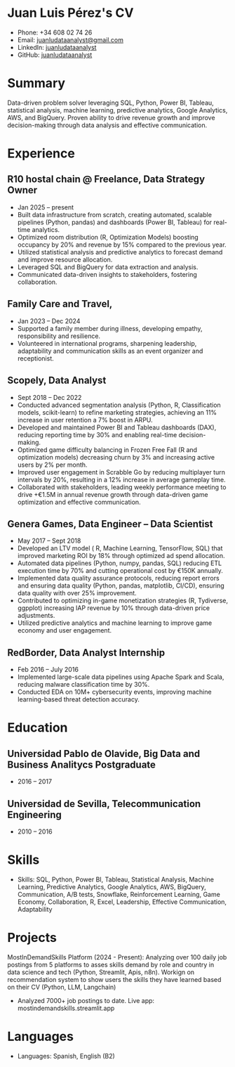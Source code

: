 # Juan Luis Pérez's CV

- Phone: +34 608 02 74 26
- Email: [juanludataanalyst@gmail.com](mailto:juanludataanalyst@gmail.com)
- LinkedIn: [juanludataanalyst](https://linkedin.com/in/juanludataanalyst)
- GitHub: [juanludataanalyst](https://github.com/juanludataanalyst)


# Summary

Data-driven problem solver leveraging SQL, Python, Power BI, Tableau, statistical analysis, machine learning, predictive analytics, Google Analytics, AWS, and BigQuery. Proven ability to drive revenue growth and improve decision-making through data analysis and effective communication.

# Experience

## R10 hostal chain @ Freelance, Data Strategy Owner

- Jan 2025 – present
- Built data infrastructure from scratch, creating automated, scalable pipelines (Python, pandas) and dashboards (Power BI, Tableau) for real-time analytics.
- Optimized room distribution (R, Optimization Models) boosting occupancy by 20% and revenue by 15% compared to the previous year.
- Utilized statistical analysis and predictive analytics to forecast demand and improve resource allocation.
- Leveraged SQL and BigQuery for data extraction and analysis.
- Communicated data-driven insights to stakeholders, fostering collaboration.

## Family Care and Travel, 

- Jan 2023 – Dec 2024
- Supported a family member during illness, developing empathy, responsibility and resilience.
- Volunteered in international programs, sharpening leadership, adaptability and communication skills as an event organizer and receptionist.

## Scopely, Data Analyst

- Sept 2018 – Dec 2022
- Conducted advanced segmentation analysis (Python, R, Classification models, scikit-learn) to refine marketing strategies, achieving an 11% increase in user retention a 7% boost in ARPU.
- Developed and maintained Power BI and Tableau dashboards (DAX), reducing reporting time by 30% and enabling real-time decision-making.
- Optimized game difficulty balancing in Frozen Free Fall (R and optimization models) decreasing churn by 3% and increasing active users by 2% per month.
- Improved user engagement in Scrabble Go by reducing multiplayer turn intervals by 20%, resulting in a 12% increase in average gameplay time.
- Collaborated with stakeholders, leading weekly performance meeting to drive +€1.5M in annual revenue growth through data-driven game optimization and effective communication.

## Genera Games, Data Engineer – Data Scientist

- May 2017 – Sept 2018
- Developed an LTV model ( R, Machine Learning, TensorFlow, SQL) that improved marketing ROI by 18% through optimized ad spend allocation.
- Automated data pipelines (Python, numpy, pandas, SQL) reducing ETL execution time by 70% and cutting operational cost by €150K annually.
- Implemented data quality assurance protocols, reducing report errors and ensuring data quality (Python, pandas, matplotlib, CI/CD), ensuring data quality with over 25% improvement.
- Contributed to optimizing in-game monetization strategies (R, Tydiverse, ggpplot) increasing IAP revenue by 10% through data-driven price adjustments.
- Utilized predictive analytics and machine learning to improve game economy and user engagement.

## RedBorder, Data Analyst Internship

- Feb 2016 – July 2016
- Implemented large-scale data pipelines using Apache Spark and Scala, reducing malware classification time by 30%.
- Conducted EDA on 10M+ cybersecurity events, improving machine learning-based threat detection accuracy.

# Education

## Universidad Pablo de Olavide, Big Data and Business Analitycs Postgraduate

- 2016 – 2017

## Universidad de Sevilla, Telecommunication Engineering

- 2010 – 2016

# Skills

- Skills: SQL, Python, Power BI, Tableau, Statistical Analysis, Machine Learning, Predictive Analytics, Google Analytics, AWS, BigQuery, Communication, A/B tests, Snowflake, Reinforcement Learning, Game Economy, Collaboration, R, Excel, Leadership, Effective Communication, Adaptability
# Projects

MostInDemandSkills Platform (2024 - Present): Analyzing over 100 daily job postings from 5 platforms to asses skills demand by role and country in data science and tech (Python, Streamlit, Apis, n8n).  Workign on recommendation system to show users the skills they have learned based on their CV (Python, LLM, Langchain)
- Analyzed 7000+ job postings to date. Live app: mostindemandskills.streamlit.app

# Languages

- Languages: Spanish, English (B2)
